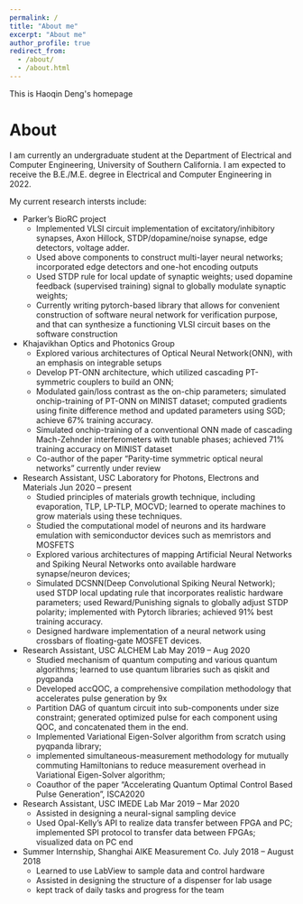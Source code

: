 ```yaml
---
permalink: /
title: "About me"
excerpt: "About me"
author_profile: true
redirect_from: 
  - /about/
  - /about.html
---
```


This is Haoqin Deng's homepage

About
======
I am currently an undergraduate student at the Department of Electrical and Computer Engineering, University of Southern California. I am expected to receive the B.E./M.E. degree in Electrical and Computer Engineering in 2022.

My current research intersts include:

* Parker’s BioRC project	
  *	Implemented VLSI circuit implementation of excitatory/inhibitory synapses, Axon Hillock, STDP/dopamine/noise synapse, edge detectors, voltage adder.
  *	Used above components to construct multi-layer neural networks; incorporated edge detectors and one-hot encoding outputs
  *	Used STDP rule for local update of synaptic weights; used dopamine feedback (supervised training) signal to globally modulate synaptic weights;
  *	Currently writing pytorch-based library that allows for convenient construction of software neural network for verification purpose, and that can synthesize a functioning VLSI circuit bases on the software construction
* Khajavikhan Optics and Photonics Group
  *	Explored various architectures of Optical Neural Network(ONN), with an emphasis on integrable setups
  *	Develop PT-ONN architecture, which utilized cascading PT-symmetric couplers to build an ONN; 
  *	Modulated gain/loss contrast as the on-chip parameters; simulated onchip-training of PT-ONN on MINIST dataset; computed gradients using finite difference method and updated parameters using SGD; achieve 67% training accuracy.
  *	Simulated onchip-training of a conventional ONN made of cascading Mach-Zehnder interferometers with tunable phases; achieved 71% training accuracy on MINIST dataset 
  *	Co-author of the paper “Parity-time symmetric optical neural networks” currently under review
* Research Assistant, USC Laboratory for Photons, Electrons and Materials	Jun 2020 – present
  *	Studied principles of materials growth technique, including evaporation, TLP, LP-TLP, MOCVD; learned to operate machines to grow materials using these techniques.
  *	Studied the computational model of neurons and its hardware emulation with semiconductor devices such as memristors and MOSFETS
  *	Explored various architectures of mapping Artificial Neural Networks and Spiking Neural Networks onto available hardware synapse/neuron devices; 
  *	Simulated DCSNN(Deep Convolutional Spiking Neural Network); used STDP local updating rule that incorporates realistic hardware parameters; used Reward/Punishing signals to globally adjust STDP polarity; implemented with Pytorch libraries; achieved 91% best training accuracy.
  *	Designed hardware implementation of a neural network using crossbars of floating-gate MOSFET devices.
* Research Assistant, USC ALCHEM Lab	May 2019 – Aug 2020
  *	Studied mechanism of quantum computing and various quantum algorithms; learned to use quantum libraries such as qiskit and pyqpanda
  *	Developed accQOC, a comprehensive compilation methodology that accelerates pulse generation by 9x
  *	Partition DAG of quantum circuit into sub-components under size constraint; generated optimized pulse for each component using QOC, and concatenated them in the end.
  *	Implemented Variational Eigen-Solver algorithm from scratch using pyqpanda library; 
  *	implemented simultaneous-measurement methodology for mutually commuting Hamiltonians to reduce measurement overhead in Variational Eigen-Solver algorithm; 
  *	Coauthor of the paper “Accelerating Quantum Optimal Control Based Pulse Generation”, ISCA2020
* Research Assistant, USC IMEDE Lab	Mar 2019 – Mar 2020
  *	Assisted in designing a neural-signal sampling device
  *	Used Opal-Kelly’s API to realize data transfer between FPGA and PC; implemented SPI protocol to transfer data between FPGAs; visualized data on PC end
* Summer Internship, Shanghai AIKE Measurement Co.      	July 2018 – August 2018
  *	Learned to use LabView to sample data and control hardware
  *	Assisted in designing the structure of a dispenser for lab usage
  *	kept track of daily tasks and progress for the team

